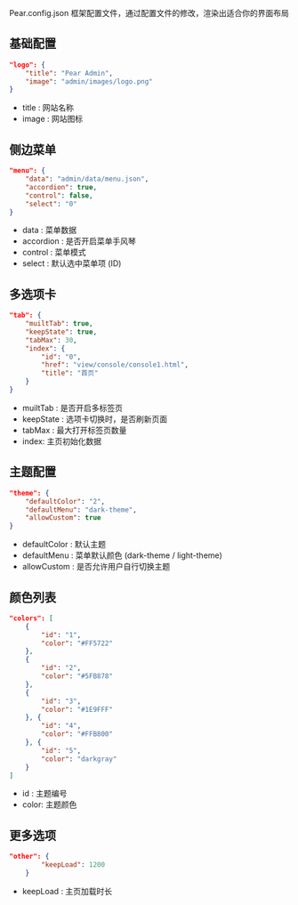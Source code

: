 
Pear.config.json 框架配置文件，通过配置文件的修改，渲染出适合你的界面布局


## 基础配置

```json
"logo": {
	"title": "Pear Admin",
	"image": "admin/images/logo.png"
}
```

- title : 网站名称
- image : 网站图标


## 侧边菜单

```json
"menu": {
	"data": "admin/data/menu.json",
	"accordion": true,
	"control": false,
	"select": "0"
}
```

- data : 菜单数据
- accordion : 是否开启菜单手风琴
- control : 菜单模式
- select : 默认选中菜单项 (ID)

## 多选项卡

```json
"tab": {
	"muiltTab": true,
	"keepState": true,
	"tabMax": 30,
	"index": {
		"id": "0",
		"href": "view/console/console1.html",
		"title": "首页"
	}
}
```

- muiltTab : 是否开启多标签页
- keepState : 选项卡切换时，是否刷新页面
- tabMax : 最大打开标签页数量
- index: 主页初始化数据

## 主题配置

```json
"theme": {
	"defaultColor": "2",
	"defaultMenu": "dark-theme",
	"allowCustom": true
}
```

- defaultColor : 默认主题
- defaultMenu : 菜单默认颜色 (dark-theme / light-theme)
- allowCustom : 是否允许用户自行切换主题

## 颜色列表

```json
"colors": [
	{
		"id": "1",
		"color": "#FF5722"
	},
	{
		"id": "2",
		"color": "#5FB878"
	},
	{
		"id": "3",
		"color": "#1E9FFF"
	}, {
		"id": "4",
		"color": "#FFB800"
	}, {
		"id": "5",
		"color": "darkgray"
	}
]
```

- id : 主题编号
- color: 主题颜色

## 更多选项

```json
"other": {
		"keepLoad": 1200
	}
```
- keepLoad : 主页加载时长
